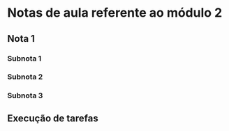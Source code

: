 # Notas de aula referente ao módulo 2

## Nota 1
### Subnota 1
### Subnota 2
### Subnota 3

## Execução de tarefas